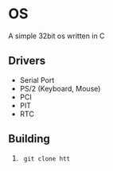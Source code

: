 # OS

A simple 32bit os written in C

## Drivers
 - Serial Port
 - PS/2 (Keyboard, Mouse)
 - PCI
 - PIT
 - RTC

## Building
 1. ``` git clone htt``` 
